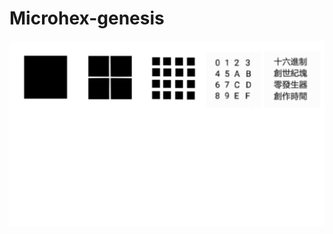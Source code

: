 # Microhex-genesis
![](https://github.com/MicrohexHQ/Microhex-genesis/blob/master/U/AI/ArtBoard%20Image%20(465).jpg)
